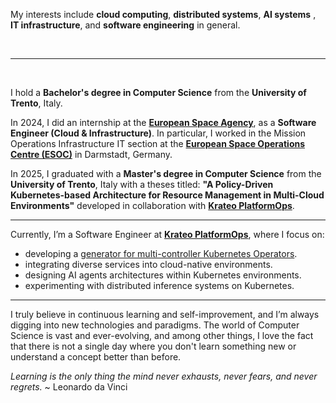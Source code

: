 


My interests include **cloud computing**, **distributed systems**, **AI systems** , **IT infrastructure**, and **software engineering** in general.

<br>

---

<br>

I hold a **Bachelor's degree in Computer Science** from the **University of Trento**, Italy.

In 2024, I did an internship at the [**European Space Agency**](https://www.esa.int/), as a **Software Engineer (Cloud & Infrastructure)**. In particular, I worked in the Mission Operations Infrastructure IT section at the [**European Space Operations Centre (ESOC)**](https://www.esa.int/About_Us/ESOC) in Darmstadt, Germany.

In 2025, I graduated with a **Master's degree in Computer Science** from the **University of Trento**, Italy with a theses titled: **"A Policy-Driven Kubernetes-based Architecture for Resource Management in Multi-Cloud Environments"** developed in collaboration with [**Krateo PlatformOps**](https://krateo.io/).

---

Currently, I’m a Software Engineer at [**Krateo PlatformOps**](https://krateo.io/), where I focus on:
- developing a [generator for multi-controller Kubernetes Operators](https://github.com/krateoplatformops/oasgen-provider).
- integrating diverse services into cloud-native environments.
- designing AI agents architectures within Kubernetes environments.
- experimenting with distributed inference systems on Kubernetes.

---

I truly believe in continuous learning and self-improvement, and I’m always digging into new technologies and paradigms.
The world of Computer Science is vast and ever-evolving, and among other things, I love the fact that there is not a single day where you don't learn something new or understand a concept better than before.

*Learning is the only thing the mind never exhausts, never fears, and never regrets.* 
~ Leonardo da Vinci

